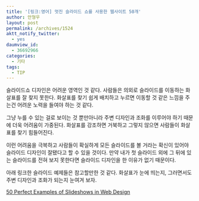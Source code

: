 ```yaml
---
title: '[링크:영어] 멋진 슬라이드 쇼를 사용한 웹사이트 50개'
author: 안형우
layout: post
permalink: /archives/1524
aktt_notify_twitter:
  - yes
daumview_id:
  - 36692966
categories:
  - 기타
tags:
  - TIP
---
```

슬라이드쇼 디자인은 어려운 영역인 것 같다. 사람들은 의외로 슬라이드를 이동하는 화살표를 잘 찾지 못한다. 화살표를 찾기 쉽게 배치하고 누르면 이동할 것 같은 느낌을 주는건 어려운 노력을 들여야 하는 것 같다. 

그냥 누를 수 있는 걸로 보이는 것 뿐만아니라 주변 디자인과 조화를 이루어야 하기 때문에 더욱 어려움이 가중된다. 화살표를 강조하면 거북하고 그렇지 않으면 사람들이 화살표를 찾기 힘들어진다. 

이런 어려움을 극복하고 사람들이 확실하게 모든 슬라이드를 볼 거라는 확신이 있어야 슬라이드 디자인이 잘됐다고 할 수 있을 것이다. 만약 내가 첫 슬라이드 외에 그 뒤에 있는 슬라이드를 전혀 보지 못한다면 슬라이드 디자인을 한 이유가 없기 때문이다.

아래 링크한 슬라이드 예제들은 참고할만한 것 같다. 화살표가 눈에 띄는지, 그러면서도 주변 디자인과 조화가 되는지 눈여겨 보자. 

[50 Perfect Examples of Slideshows in Web Design][1]

 [1]: http://aext.net/2011/07/50-perfect-examples-of-slideshows-in-web-design/